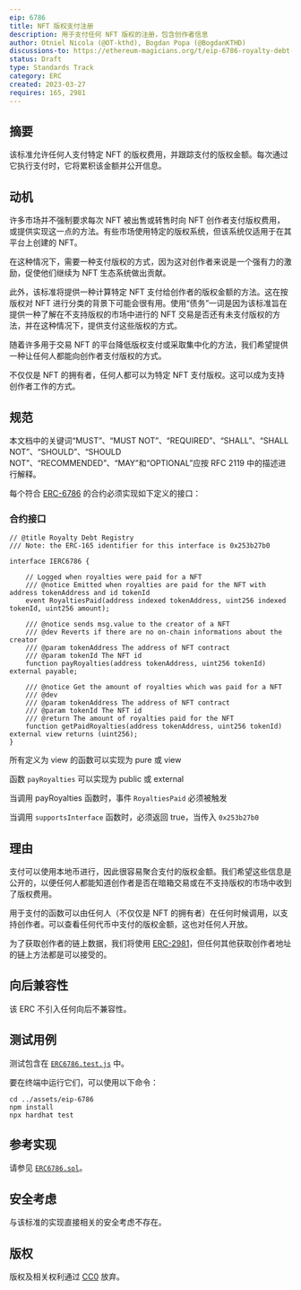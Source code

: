 ```yaml
---
eip: 6786
title: NFT 版权支付注册
description: 用于支付任何 NFT 版权的注册，包含创作者信息
author: Otniel Nicola (@OT-kthd), Bogdan Popa (@BogdanKTHD)
discussions-to: https://ethereum-magicians.org/t/eip-6786-royalty-debt-registry/13569
status: Draft
type: Standards Track
category: ERC
created: 2023-03-27
requires: 165, 2981
---
```


## 摘要

该标准允许任何人支付特定 NFT 的版权费用，并跟踪支付的版权金额。每次通过它执行支付时，它将累积该金额并公开信息。

## 动机

许多市场并不强制要求每次 NFT 被出售或转售时向 NFT 创作者支付版权费用，或提供实现这一点的方法。有些市场使用特定的版权系统，但该系统仅适用于在其平台上创建的 NFT。

在这种情况下，需要一种支付版权的方式，因为这对创作者来说是一个强有力的激励，促使他们继续为 NFT 生态系统做出贡献。

此外，该标准将提供一种计算特定 NFT 支付给创作者的版权金额的方法。这在按版权对 NFT 进行分类的背景下可能会很有用。使用“债务”一词是因为该标准旨在提供一种了解在不支持版权的市场中进行的 NFT 交易是否还有未支付版权的方法，并在这种情况下，提供支付这些版权的方式。

随着许多用于交易 NFT 的平台降低版权支付或采取集中化的方法，我们希望提供一种让任何人都能向创作者支付版权的方式。

不仅仅是 NFT 的拥有者，任何人都可以为特定 NFT 支付版权。这可以成为支持创作者工作的方式。

## 规范

本文档中的关键词“MUST”、“MUST NOT”、“REQUIRED”、“SHALL”、“SHALL NOT”、“SHOULD”、“SHOULD NOT”、“RECOMMENDED”、“MAY”和“OPTIONAL”应按 RFC 2119 中的描述进行解释。

每个符合 [ERC-6786](./eip-6786.md) 的合约必须实现如下定义的接口：

### 合约接口

```solidity
// @title Royalty Debt Registry
/// Note: the ERC-165 identifier for this interface is 0x253b27b0

interface IERC6786 {

    // Logged when royalties were paid for a NFT
    /// @notice Emitted when royalties are paid for the NFT with address tokenAddress and id tokenId
    event RoyaltiesPaid(address indexed tokenAddress, uint256 indexed tokenId, uint256 amount);

    /// @notice sends msg.value to the creator of a NFT
    /// @dev Reverts if there are no on-chain informations about the creator
    /// @param tokenAddress The address of NFT contract
    /// @param tokenId The NFT id
    function payRoyalties(address tokenAddress, uint256 tokenId) external payable;

    /// @notice Get the amount of royalties which was paid for a NFT
    /// @dev 
    /// @param tokenAddress The address of NFT contract
    /// @param tokenId The NFT id
    /// @return The amount of royalties paid for the NFT
    function getPaidRoyalties(address tokenAddress, uint256 tokenId) external view returns (uint256);
}
```

所有定义为 view 的函数可以实现为 pure 或 view

函数 `payRoyalties` 可以实现为 public 或 external

当调用 payRoyalties 函数时，事件 `RoyaltiesPaid` 必须被触发

当调用 `supportsInterface` 函数时，必须返回 true，当传入 `0x253b27b0`

## 理由

支付可以使用本地币进行，因此很容易聚合支付的版权金额。我们希望这些信息是公开的，以便任何人都能知道创作者是否在暗箱交易或在不支持版权的市场中收到了版权费用。

用于支付的函数可以由任何人（不仅仅是 NFT 的拥有者）在任何时候调用，以支持创作者。可以查看任何代币中支付的版权金额，这也对任何人开放。

为了获取创作者的链上数据，我们将使用 [ERC-2981](./eip-2981.md)，但任何其他获取创作者地址的链上方法都是可以接受的。

## 向后兼容性

该 ERC 不引入任何向后不兼容性。

## 测试用例

测试包含在 [`ERC6786.test.js`](../assets/eip-6786/test/ERC6786.test.js) 中。

要在终端中运行它们，可以使用以下命令：

```
cd ../assets/eip-6786
npm install
npx hardhat test
```

## 参考实现

请参见 [`ERC6786.sol`](../assets/eip-6786/contracts/ERC6786.sol)。

## 安全考虑

与该标准的实现直接相关的安全考虑不存在。

## 版权

版权及相关权利通过 [CC0](../LICENSE) 放弃。